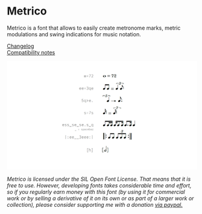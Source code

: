 # Metrico
Metrico is a font that allows to easily create metronome marks, metric modulations and swing indications for music notation.

[Changelog](docs/changelog.md)  
[Compatibility notes](docs/compatibility.md)

![examples](docs/metrico_examples.png)

*Metrico is licensed under the SIL Open Font License. That means that it is free to use. However, developing fonts takes considerable time and effort, so if you regularly earn money with this font (by using it for commercial work or by selling a derivative of it on its own or as part of a larger work or collection), please consider supporting me with a donation [via paypal.](https://paypal.me/floriankretlow)*
